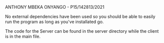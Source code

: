 ANTHONY MBEKA ONYANGO - P15/142813/2021

No external dependencies have been used so you should be able to easily run the program as long as you've installated go.

The code for the Server can be found in the server directory while the client is in the main file.
